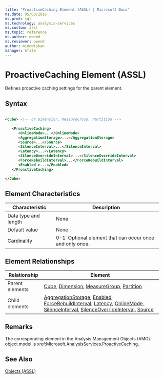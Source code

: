 ```yaml
---
title: "ProactiveCaching Element (ASSL) | Microsoft Docs"
ms.date: 05/03/2018
ms.prod: sql
ms.technology: analysis-services
ms.custom: assl
ms.topic: reference
ms.author: owend
ms.reviewer: owend
author: minewiskan
manager: kfile
---
```

# ProactiveCaching Element (ASSL)

  Defines proactive caching settings for the parent element.  
  
## Syntax  
  
```xml  
  
<Cube> <!-- or Dimension, MeasureGroup, Partition -->  
   ...  
   <ProactiveCaching>  
      <OnlineMode>...</OnlineMode>  
      <AggregationStorage>...</AggregationStorage>  
      <Source>...</Source>  
      <SilenceInterval>...</SilenceInterval>  
      <Latency>...</Latency>  
      <SilenceOverrideInterval>...</SilenceOverrideInterval>  
      <ForceRebuildInterval>...</ForceRebuildInterval>  
      <Enabled >...</Enabled>  
   </ProactiveCaching>  
   ...  
</Cube>  
```  
  
## Element Characteristics  
  
|Characteristic|Description|  
|--------------------|-----------------|  
|Data type and length|None|  
|Default value|None|  
|Cardinality|0-1: Optional element that can occur once and only once.|  
  
## Element Relationships  
  
|Relationship|Element|  
|------------------|-------------|  
|Parent elements|[Cube](objects/cube-element-assl.md), [Dimension](objects/dimension-element-assl.md), [MeasureGroup](objects/measuregroup-element-assl.md), [Partition](objects/partition-element-assl.md)|  
|Child elements|[AggregationStorage](properties/aggregationstorage-element-assl.md), [Enabled](properties/enabled-element-assl.md), [ForceRebuildInterval](properties/forcerebuildinterval-element-assl.md), [Latency](properties/latency-element-assl.md), [OnlineMode](properties/onlinemode-element-assl.md), [SilenceInterval](properties/silenceinterval-element-assl.md), [SilenceOverrideInterval](properties/silenceoverrideinterval-element-assl.md), [Source](properties/source-element-binding-assl.md)|  
  
## Remarks  
 The corresponding element in the Analysis Management Objects (AMO) object model is <xref:Microsoft.AnalysisServices.ProactiveCaching>.  
  
## See Also  
 [Objects &#40;ASSL&#41;](objects/objects-assl.md)  
  
  

